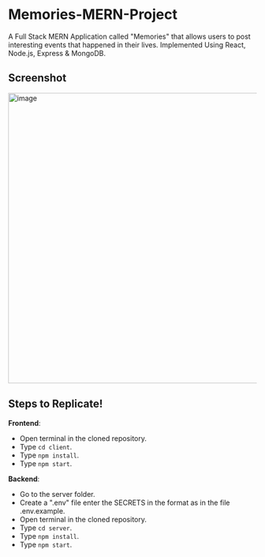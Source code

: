 # Memories-MERN-Project
A Full Stack MERN Application called "Memories" that allows users to post interesting events that happened in their lives. Implemented Using React, Node.js, Express &amp; MongoDB.

## Screenshot
<img width="588" alt="image" src="https://user-images.githubusercontent.com/60315832/206919755-fa4ad57b-74e3-410c-ada8-351228e3b48c.png">



## Steps to Replicate! 

**Frontend**:
- Open terminal in the cloned repository.
- Type `cd client`.
- Type `npm install`.
- Type `npm start`.

**Backend**:
- Go to the server folder.
- Create a ".env" file enter the SECRETS in the format as in the file .env.example.  
- Open terminal in the cloned repository.
- Type `cd server`.
- Type `npm install`.
- Type `npm start`.


